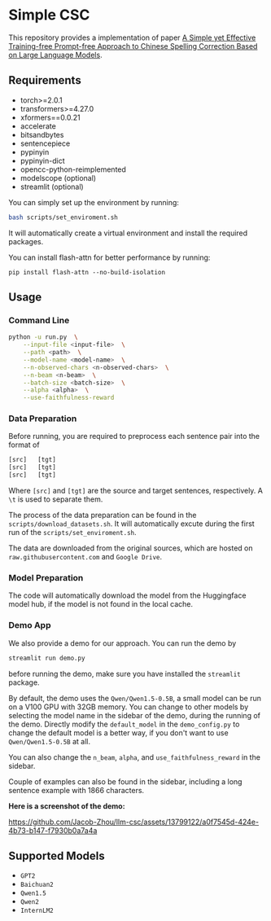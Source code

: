 # Simple CSC

This repository provides a implementation of paper [A Simple yet Effective Training-free Prompt-free Approach to Chinese Spelling Correction Based on Large Language Models](xxx).

## Requirements
- torch>=2.0.1
- transformers>=4.27.0
- xformers==0.0.21
- accelerate
- bitsandbytes
- sentencepiece
- pypinyin
- pypinyin-dict
- opencc-python-reimplemented
- modelscope (optional)
- streamlit (optional)

You can simply set up the environment by running:
```bash
bash scripts/set_enviroment.sh
```
It will automatically create a virtual environment and install the required packages.

You can install flash-attn for better performance by running:
```
pip install flash-attn --no-build-isolation
```

## Usage

### Command Line
```bash
python -u run.py  \
    --input-file <input-file>  \
    --path <path>  \
    --model-name <model-name>  \
    --n-observed-chars <n-observed-chars>  \
    --n-beam <n-beam>  \
    --batch-size <batch-size>  \
    --alpha <alpha>  \
    --use-faithfulness-reward
```

### Data Preparation
Before running, you are required to preprocess each sentence pair into the format of
```txt
[src]	[tgt]
[src]	[tgt]
[src]	[tgt]
```
Where `[src]` and `[tgt]` are the source and target sentences, respectively.
A `\t` is used to separate them.

The process of the data preparation can be found in the `scripts/download_datasets.sh`.
It will automatically excute during the first run of the `scripts/set_enviroment.sh`.

The data are downloaded from the original sources, which are hosted on `raw.githubusercontent.com` and `Google Drive`.

### Model Preparation
The code will automatically download the model from the Huggingface model hub, if the model is not found in the local cache.

### Demo App

We also provide a demo for our approach. You can run the demo by
```bash
streamlit run demo.py
```

before running the demo, make sure you have installed the `streamlit` package.

By default, the demo uses the `Qwen/Qwen1.5-0.5B`, a small model can be run on a V100 GPU with 32GB memory.
You can change to other models by selecting the model name in the sidebar of the demo, during the running of the demo.
Directly modify the `default_model` in the `demo_config.py` to change the default model is a better way, if you don't want to use `Qwen/Qwen1.5-0.5B` at all.

You can also change the `n_beam`, `alpha`, and `use_faithfulness_reward` in the sidebar.

Couple of examples can also be found in the sidebar, including a long sentence example with 1866 characters.

__Here is a screenshot of the demo:__

https://github.com/Jacob-Zhou/llm-csc/assets/13799122/a0f7545d-424e-4b73-b147-f7930b0a7a4a

## Supported Models

- `GPT2`
- `Baichuan2`
- `Qwen1.5`
- `Qwen2`
- `InternLM2`
